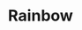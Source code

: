 ---
title: "Rainbow"
url: /chicago/rainbow-south-doctor-martin-luther-king-junior-drive/
shop: clothes
---
